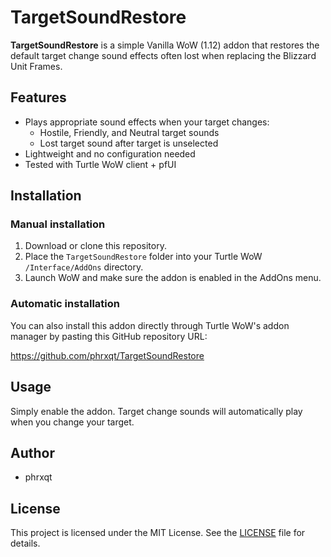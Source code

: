 # TargetSoundRestore

**TargetSoundRestore** is a simple Vanilla WoW (1.12) addon that restores the default target change sound effects often lost when replacing the Blizzard Unit Frames.

## Features

- Plays appropriate sound effects when your target changes:
  - Hostile, Friendly, and Neutral target sounds
  - Lost target sound after target is unselected
- Lightweight and no configuration needed
- Tested with Turtle WoW client + pfUI

## Installation

### Manual installation

1. Download or clone this repository.
2. Place the `TargetSoundRestore` folder into your Turtle WoW `/Interface/AddOns` directory.
3. Launch WoW and make sure the addon is enabled in the AddOns menu.

### Automatic installation

You can also install this addon directly through Turtle WoW's addon manager by pasting this GitHub repository URL:

https://github.com/phrxqt/TargetSoundRestore


## Usage

Simply enable the addon. Target change sounds will automatically play when you change your target.

## Author

- phrxqt

## License

This project is licensed under the MIT License. See the [LICENSE](LICENSE) file for details.
